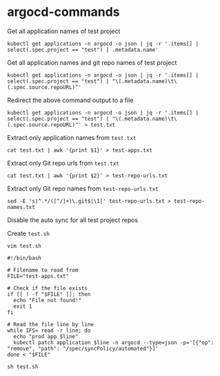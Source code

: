 # argocd-commands

Get all application names of test project

```
kubectl get applications -n argocd -o json | jq -r '.items[] | select(.spec.project == "test") | .metadata.name'
```

Get all application names and git repo names of test project

```
kubectl get applications -n argocd -o json | jq -r '.items[] | select(.spec.project == "test") | "\(.metadata.name)\t\(.spec.source.repoURL)"'
```

Redirect the above command output to a file

```
kubectl get applications -n argocd -o json | jq -r '.items[] | select(.spec.project == "test") | "\(.metadata.name)\t\(.spec.source.repoURL)"' > test.txt
```

Extract only application names from `test.txt`

```
cat test.txt | awk '{print $1}' > test-apps.txt
```

Extract only Git repo urls from `test.txt`

```
cat test.txt | awk '{print $2}' > test-repo-urls.txt
```

Extract only Git repo names from `test-repo-urls.txt`

```
sed -E 's|^.*/([^/]+)\.git$|\1|' test-repo-urls.txt > test-repo-names.txt
```

Disable the auto sync for all test project repos

Create  `test.sh`

```
vim test.sh
```


```
#!/bin/bash

# Filename to read from
FILE="test-apps.txt"

# Check if the file exists
if [[ ! -f "$FILE" ]]; then
  echo "File not found!"
  exit 1
fi

# Read the file line by line
while IFS= read -r line; do
  echo "prod app $line"
  kubectl patch application $line -n argocd --type=json -p='[{"op": "remove", "path": "/spec/syncPolicy/automated"}]'
done < "$FILE"
```

```
sh test.sh
```


